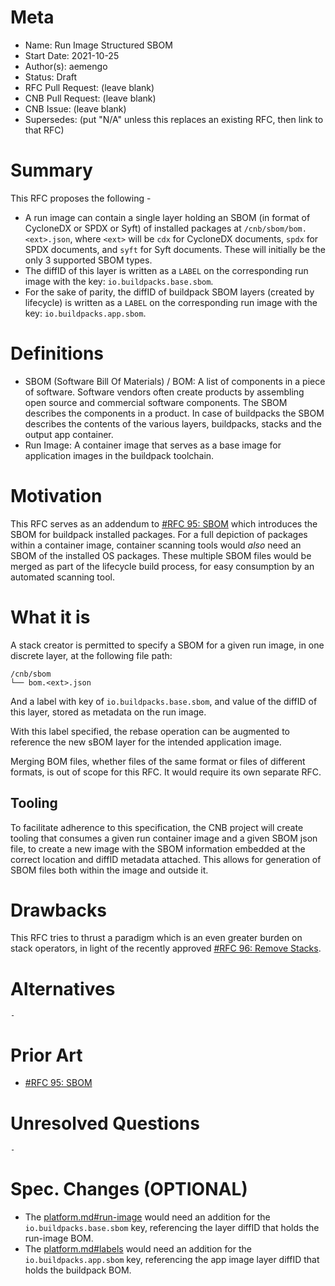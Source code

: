 # Meta
[meta]: #meta
- Name: Run Image Structured SBOM
- Start Date: 2021-10-25
- Author(s): aemengo
- Status: Draft <!-- Acceptable values: Draft, Approved, On Hold, Superseded -->
- RFC Pull Request: (leave blank)
- CNB Pull Request: (leave blank)
- CNB Issue: (leave blank)
- Supersedes: (put "N/A" unless this replaces an existing RFC, then link to that RFC)

# Summary
[summary]: #summary

This RFC proposes the following -

- A run image can contain a single layer holding an SBOM (in format of CycloneDX or SPDX or Syft) of installed packages at `/cnb/sbom/bom.<ext>.json`, where `<ext>` will be `cdx` for CycloneDX documents, `spdx` for SPDX documents, and `syft` for Syft documents. These will initially be the only 3 supported SBOM types.
- The diffID of this layer is written as a `LABEL` on the corresponding run image with the key: `io.buildpacks.base.sbom`.
- For the sake of parity, the diffID of buildpack SBOM layers (created by lifecycle) is written as a `LABEL` on the corresponding run image with the key: `io.buildpacks.app.sbom`.

# Definitions
[definitions]: #definitions

- SBOM (Software Bill Of Materials) / BOM: A list of components in a piece of software. Software vendors often create products by assembling open source and commercial software components. The SBOM describes the components in a product. In case of buildpacks the SBOM describes the contents of the various layers, buildpacks, stacks and the output app container.
- Run Image: A container image that serves as a base image for application images in the buildpack toolchain.

# Motivation
[motivation]: #motivation

This RFC serves as an addendum to [#RFC 95: SBOM](https://github.com/buildpacks/rfcs/blob/main/text/0095-sbom.md) which introduces the SBOM for buildpack installed packages. For a full depiction of packages within a container image, container scanning tools would _also_ need an SBOM of the installed OS packages. These multiple SBOM files would be merged as part of the lifecycle build process, for easy consumption by an automated scanning tool.

# What it is
[what-it-is]: #what-it-is

A stack creator is permitted to specify a SBOM for a given run image, in one discrete layer, at the following file path:

```shell
/cnb/sbom
└── bom.<ext>.json
```

And a label with key of `io.buildpacks.base.sbom`, and value of the diffID of this layer, stored as metadata on the run image.

With this label specified, the rebase operation can be augmented to reference the new sBOM layer for the intended application image.

Merging BOM files, whether files of the same format or files of different formats, is out of scope for this RFC. It would require its own separate RFC.

## Tooling

To facilitate adherence to this specification, the CNB project will create tooling that consumes a given run container image and a given SBOM json file, to create a new image with the SBOM information embedded at the correct location and diffID metadata attached. This allows for generation of SBOM files both within the image and outside it.

# Drawbacks
[drawbacks]: #drawbacks

This RFC tries to thrust a paradigm which is an even greater burden on stack operators, in light of the recently approved [#RFC 96: Remove Stacks](https://github.com/buildpacks/rfcs/blob/main/text/0096-remove-stacks-mixins.md).

# Alternatives
[alternatives]: #alternatives

    -

# Prior Art
[prior-art]: #prior-art

- [#RFC 95: SBOM](https://github.com/buildpacks/rfcs/blob/main/text/0095-sbom.md)

# Unresolved Questions
[unresolved-questions]: #unresolved-questions

    -

# Spec. Changes (OPTIONAL)
[spec-changes]: #spec-changes

- The [platform.md#run-image](https://github.com/buildpacks/spec/blob/main/platform.md#run-image) would need an addition for the `io.buildpacks.base.sbom` key, referencing the layer diffID that holds the run-image BOM.
- The [platform.md#labels](https://github.com/buildpacks/spec/blob/main/platform.md#labels) would need an addition for the `io.buildpacks.app.sbom` key, referencing the app image layer diffID that holds the buildpack BOM.
